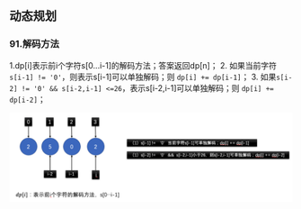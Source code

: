 ## 动态规划

### 91.解码方法
1.dp[i]表示前i个字符s[0...i-1]的解码方法；答案返回dp[n]；
2. 如果当前字符 `s[i-1] != '0'`，则表示s[i-1]可以单独解码；则 `dp[i] += dp[i-1]`；
3. 如果`s[i-2] != '0' && s[i-2,i-1] <=26`，表示s[i-2,i-1]可以单独解码；则 `dp[i] += dp[i-2]`；

![解码方法](./pics/QQ20210901-211742.png)


